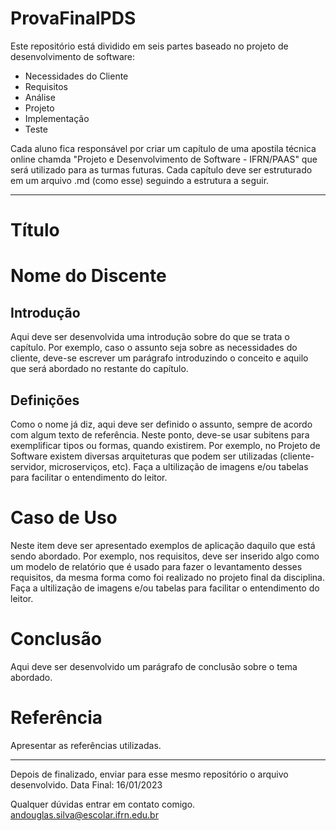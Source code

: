 # ProvaFinalPDS

Este repositório está dividido em seis partes baseado no projeto de desenvolvimento de software:

* Necessidades do Cliente
* Requisitos
* Análise
* Projeto
* Implementação
* Teste

Cada aluno fica responsável por criar um capítulo de uma apostila técnica online chamda "Projeto e Desenvolvimento de Software - IFRN/PAAS" que será utilizado para as turmas futuras. Cada capítulo deve ser estruturado em um arquivo .md (como esse) seguindo a estrutura a seguir.

----------------------

# Título
# Nome do Discente

## Introdução

Aqui deve ser desenvolvida uma introdução sobre do que se trata o capítulo. Por exemplo, caso o assunto seja sobre as necessidades do cliente, deve-se escrever um parágrafo introduzindo o conceito e aquilo que será abordado no restante do capítulo.

## Definições

Como o nome já diz, aqui deve ser definido o assunto, sempre de acordo com algum texto de referência. Neste ponto, deve-se usar subitens para exemplificar tipos ou formas, quando existirem. Por exemplo, no Projeto de Software existem diversas arquiteturas que podem ser utilizadas (cliente-servidor, microserviços, etc). Faça a ultilização de imagens e/ou tabelas para facilitar o entendimento do leitor.

# Caso de Uso

Neste item deve ser apresentado exemplos de aplicação daquilo que está sendo abordado. Por exemplo, nos requisitos, deve ser inserido algo como um modelo de relatório que é usado para fazer o levantamento desses requisitos, da mesma forma como foi realizado no projeto final da disciplina. Faça a ultilização de imagens e/ou tabelas para facilitar o entendimento do leitor.

# Conclusão

Aqui deve ser desenvolvido um parágrafo de conclusão sobre o tema abordado.

# Referência

Apresentar as referências utilizadas.

------------------------

Depois de finalizado, enviar para esse mesmo repositório o arquivo desenvolvido. 
Data Final: 16/01/2023

Qualquer dúvidas entrar em contato comigo.
andouglas.silva@escolar.ifrn.edu.br
